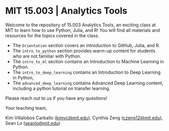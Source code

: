 # MIT 15.003 | Analytics Tools

Welcome to the repository of 15.003 Analytics Tools, an exciting class at MIT to learn how to use Python, Julia, and R! 
You will find all materials and resources for the topics covered in the class. 

- The ```Orientation``` section covers an introduction to GitHub, Julia, and R.
- The ```intro_to_python``` section provides warm-up content for students who are not familiar with Python.
- The ```intro_to_ml``` section contains an Introduction to Machine Learning in Python.
- The ```intro_to_deep_learning``` contains an Introduction to Deep Learning in Python, 
- The ```advanced_deep_learning``` contains Advanced Deep Learning content, including a python tutorial on transfer learning.

Please reach out to us if you have any questions!

Your teaching team,

Kim Villalobos Carballo (kimvc@mit.edu), Cynthia Zeng (czeng12@mit.edu), Sean Lo (seanlo@mit.edu)


